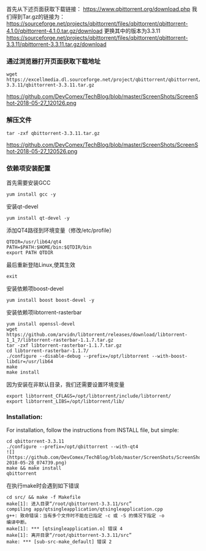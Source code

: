 首先从下述页面获取下载链接：
https://www.qbittorrent.org/download.php
我们得到Tar.gz的链接为：
https://sourceforge.net/projects/qbittorrent/files/qbittorrent/qbittorrent-4.1.0/qbittorrent-4.1.0.tar.gz/download
更换其中的版本为3.3.11
https://sourceforge.net/projects/qbittorrent/files/qbittorrent/qbittorrent-3.3.11/qbittorrent-3.3.11.tar.gz/download
### 通过浏览器打开页面获取下载地址
```
wget https://excellmedia.dl.sourceforge.net/project/qbittorrent/qbittorrent/qbittorrent-3.3.11/qbittorrent-3.3.11.tar.gz
```
https://github.com/DevComex/TechBlog/blob/master/ScreenShots/ScreenShot-2018-05-27_120126.png

### 解压文件
```
tar -zxf qbittorrent-3.3.11.tar.gz
```
https://github.com/DevComex/TechBlog/blob/master/ScreenShots/ScreenShot-2018-05-27_120526.png

### 依赖项安装配置
首先需要安装GCC
```
yum install gcc -y
```
安装qt-devel
```
yum install qt-devel -y
```
添加QT4路径到环境变量（修改/etc/profile）
```
QTDIR=/usr/lib64/qt4
PATH=$PATH:$HOME/bin:$QTDIR/bin
export PATH QTDIR
```
最后重新登陆Linux,使其生效
```
exit
```
安装依赖项boost-devel
```
yum install boost boost-devel -y
```
安装依赖项libtorrent-rasterbar
```
yum install openssl-devel
wget https://github.com/arvidn/libtorrent/releases/download/libtorrent-1_1_7/libtorrent-rasterbar-1.1.7.tar.gz
tar -zxf libtorrent-rasterbar-1.1.7.tar.gz
cd libtorrent-rasterbar-1.1.7/
./configure --disable-debug --prefix=/opt/libtorrent --with-boost-libdir=/usr/lib64
make
make install
```
因为安装在非默认目录，我们还需要设置环境变量
```
export libtorrent_CFLAGS=/opt/libtorrent/include/libtorrent/
export libtorrent_LIBS=/opt/libtorrent/lib/
```

### Installation:
For installation, follow the instructions from INSTALL file, but simple:

```
cd qbittorrent-3.3.11
./configure --prefix=/opt/qbittorrent --with-qt4
![](https://github.com/DevComex/TechBlog/blob/master/ScreenShots/ScreenShot-2018-05-28_074739.png)
make && make install
qbittorrent
```
在执行make时会遇到如下错误
```
cd src/ && make -f Makefile 
make[1]: 进入目录“/root/qbittorrent-3.3.11/src”
compiling app/qtsingleapplication/qtsingleapplication.cpp
g++: 致命错误：当有多个文件时不能在已指定 -c 或 -S 的情况下指定 -o
编译中断。
make[1]: *** [qtsingleapplication.o] 错误 4
make[1]: 离开目录“/root/qbittorrent-3.3.11/src”
make: *** [sub-src-make_default] 错误 2
```

